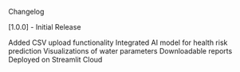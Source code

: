 Changelog

[1.0.0] - Initial Release

Added CSV upload functionality
Integrated AI model for health risk prediction
Visualizations of water parameters
Downloadable reports
Deployed on Streamlit Cloud